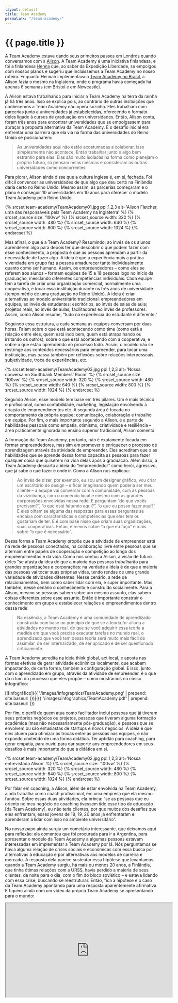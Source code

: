 ```yaml
---
layout: default
title: Team Academy
permalink: "/team-academy/"
---
```


# {{ page.title }}

A [Team Academy](https://www.tiimiakatemia.fi/en/) estava dando seus primeiros passos em Londres quando conversamos com a [Alison](https://www.thecoachwithin.co.uk/about/). A Team Academy é uma iniciativa finlandesa, e foi a finlandesa [Henna](https://twitter.com/HennaMonkey) que, ao saber da Expedição Liberdade, se empolgou com nossos planos e sugeriu que incluíssemos a Team Academy no nosso roteiro. Enquanto Hennah implementava a [Team Academy no Brasil](https://www.facebook.com/TeamAcademyBrazil), a Alison fazia o mesmo na Inglaterra, onde o programa havia começado há apenas 6 semanas (em Bristol e em Newcastle).

A Alison estava trabalhando para iniciar a Team Academy na terra da rainha já há três anos. Isso se explica pois, ao contrário de outras insituições que conhecemos a Team Academy não opera sozinha. Eles trabalham com parcerias junto a universidades já estabelecidas, oferecendo o formato deles ligado à cursos de graduação em universidades. Então, Alison conta, foram três anos para encontrar universidades que se empolgassem para abraçar a proposta alternativa da Team Academy. E o desafio inicial era enfrentar uma barreira que ela via na forma das universidades do Reino Unido se posicionarem:

> As universidades aqui não estão acostumadas a colaborar, isso simplesmente não acontece. Então trabalhar junto é algo bem estranho para elas. Elas são muito isoladas na forma como planejam o próprio futuro, só pensam nelas mesmas e consideram as outras universidades como concorrentes.

Para piorar, Alison ainda disse que a cultura inglesa é, em si, fechada. Foi difícil convencer as universidades de que algo que deu certo na Finlândia daria certo no Reino Unido. Mesmo assim, as parcerias começaram e o plano é conseguir 10 universidades em 10 anos para oferecer o modelo Team Academy pelo Reino Unido.

{% srcset team-academy/TeamAcademy01.jpg ppi:1,2,3 alt='Alison Fletcher, uma das responsáveis pela Team Academy na Inglaterra' %}
  {% srcset_source size: '100vw' %}
  {% srcset_source width: 320 %}
  {% srcset_source width: 480 %}
  {% srcset_source width: 640 %}
  {% srcset_source width: 800 %}
  {% srcset_source width: 1024 %}
{% endsrcset %}

Mas afinal, o que é a Team Academy? Resumindo, ao invés de os alunos aprenderem algo para depois ter que descobrir o que podem fazer com esse conhecimento, a proposta é que as pessoas aprendam a partir da necessidade de fazer algo. A ideia é que a experiência mais a prática vivenciada em grupo faz a pessoa amadurecer tanto individualmente quanto como ser humano. Assim, os empreendedores – como eles se referem aos alunos – formam equipes de 15 a 18 pessoas logo no início da graduação, mesclando diferentes competências individuais. Cada equipe tem a tarefa de criar uma organização comercial, normalmente uma cooperativa, e tocar essa instituição durante os três anos de universidade (tempo médio de uma graduação no Reino Unido). A ideia é criar alternativas ao modelo universitário tradicional: empreendedores em equipes, ao invés de estudantes; escritórios, ao invés de salas de aula; projetos reais, ao invés de aulas; facilitadores eo invés de professores. Assim, como Alison resume, “tudo na experiência do estudante é diferente.”

Seguindo essa estrutura, a cada semana as equipes conversam por duas horas. Falam sobre o que está acontecendo como time (como está a relação entre eles, quem está indo bem, quem está atrapalhando ou irritando os outros), sobre o que está acontecendo com a cooperativa, e sobre o que estão aprendendo no processo todo. Assim, o modelo não se restringe aos conteúdos necessários para empreender, para tocar uma instituição, mas passa também por reflexões sobre relações interpessoais, subjetividade, troca de experiências, etc.

{% srcset team-academy/TeamAcademy03.jpg ppi:1,2,3 alt='Nossa conversa no Southbank Members’ Room' %}
  {% srcset_source size: '100vw' %}
  {% srcset_source width: 320 %}
  {% srcset_source width: 480 %}
  {% srcset_source width: 640 %}
  {% srcset_source width: 800 %}
  {% srcset_source width: 1024 %}
{% endsrcset %}

Segundo Alison, esse modelo tem base em três pilares. Um é mais técnico e profissional, como contabilidade, marketing, legislação envolvendo a criação de empreendimentos etc. A segunda área é focada no comportamento da própria equipe: comunicação, colaboração e trabalho em equipe. Por fim, o mais importante segundo a Alison, é a parte de habilidades pessoais como empatia, otimismo, criatividade e resiliência – área praticamente ignorada no ensino superior tradicional, Alison comenta.

A formação da Team Academy, portanto, não é exatamente focada em formar empreendedores, mas sim em promover e enriquecer o processo de aprendizagem através da atividade de empreender. Eles acreditam que o as habilidades que se aprende dessa forma capacita as pessoas para fazer qualquer coisa que quiserem na vida delas após a graduação. Além disso, a Team Academy descarta a ideia do “empreendedor” como herói, agressivo, que já sabe o que fazer e onde ir. Como a Alison nos explicou:

> Ao invés de dizer, por exemplo, eu sou um designer gráfico, vou criar um escritório de design – e ficar imaginando quem poderia ser meu cliente – a equipe vai conversar com a comunidade, com as pessoas da vizinhança, com o comércio local e mesmo com as grandes corporações envolvidas nessa rede. E perguntam “do que vocês precisam?”, “o que está faltando aqui?”, “o que eu posso fazer aqui?” E eles olham se alguma das respostas para essas perguntas se encaixa com características e competências que eles tem ou gostariam de ter. E é com base nisso que criam suas organizações, suas cooperativas. Então, é menos sobre “o que eu faço” e mais sobre “o que é necessário”.

Dessa forma a Team Academy propõe que a atividade de empreender está na rede de pessoas conectadas, na colaboração livre entre pessoas que se alternam entre papéis de cooperação e competição ao longo dos empreendimentos e da vida. Como nos contou a Alison, a visão de futuro deles “se afasta da idea de que a maioria das pessoas trabalharão para grandes organizações e corporações: na verdade a ideia é de que a maioria das pessoas vai tocar suas próprias vidas, tendo rendas de uma grande variedade de atividades diferentes. Nesse cenário, a rede de relacionamentos, bem como saber lidar com ela, é super importante. Mas também, nesse cenário o conhecimento é construído socialmente. Para a Alison, mesmo se pessoas sabem sobre um mesmo assunto, elas sabem coisas diferentes sobre esse assunto. Então é importante construir o conhecimento em grupo e estabelecer relações e empreendimentos dentro dessa rede:

> Na essência, a Team Academy é uma comunidade de aprendizado construída com base no princípio de que se a teoria for aliada a atividades no mundo real, de que se você adquirir essa teoria a medida em que você precise executar tarefas no mundo real, o aprendizado que você tem dessa teoria será muito mais fácil de assimilar, de ser internalizado, de ser aplicado e de ser questionado criticamente.

A Team Academy acredita na ideia think global, act local, e aposta nas formas efetivas de gerar atividade ecônimica localmente, que acabam impactando, de certa forma, também a configuração global. E isso, junto com o aprendizado em grupo, através da atividade de empreender, é o que dá o tom do processo que eles propõe – como mostramos no nosso infográfico:

[![Infográfico]({{ '/images/infographics/TeamAcademy.png' | prepend: site.baseurl }})]({{ '/images/infographics/TeamAcademy.pdf' | prepend: site.baseurl }})

Por fim, o perfil de quem atua como facilitador inclui pessoas que já tiveram seus próprios negócios ou projetos, pessoas que tiveram alguma formação acadêmica (mas não necessariamente pós-graduação), e pessoas que se envolvem ou são entusiastas de startups e novos negócios. A ideia é que eles atuem para otimizar as trocas entre as pessoas nas equipes, e não expondo conteúdo de uma forma didática. Ter aptidão para coaching, para gerar empatia, para ouvir, para dar suporte aos empreendedores em seus desafios é mais importante do que a didática em si.

{% srcset team-academy/TeamAcademy02.jpg ppi:1,2,3 alt='Nossa entrevistada Alison' %}
  {% srcset_source size: '100vw' %}
  {% srcset_source width: 320 %}
  {% srcset_source width: 480 %}
  {% srcset_source width: 640 %}
  {% srcset_source width: 800 %}
  {% srcset_source width: 1024 %}
{% endsrcset %}

Por falar em coaching, a Alison, além de estar envolvida na Team Academy, ainda trabalha como coach profissional, em uma empresa que ela mesmo fundou. Sobre essas duas atividades, ela brinca: “se as pessoas que eu oriento no meu negócio de coaching tivessem tido esse tipo de educação [da Team Academy], eu não teria clientes, por que muitos dos desafios que eles enfrentam, esses jovens de 18, 19, 20 anos já enfrentaram e aprenderam a lidar com isso no ambiente universitário”.

No nosso papo ainda surgiu um cometário interessante, que deixamos aqui para reflexão: ela comentou que foi procurada para ir a Argentina, para apresentar o modelo da Team Academy a algumas pessoas estavam interessadas em implementar a Team Academy por lá. Nós perguntamos se havia alguma relação de crises sociais e econômicas com essa busca por alternativas à educação e por alternativas aos modelos de carreira e mercado. A resposta dela parece sustentar essa hipótese que levantamos: quando a Team Academy surgiu, há mais ou menos 20 anos, a Finlândia, que tinha ótimas relações com a URSS, havia perdido a maioria de seus clientes, da noite para o dia, com o fim do bloco soviético – e estava lidando com essa crise, buscando se reestruturar. Então, fica a hipótese e o caso da Team Academy apontando para uma resposta aparentemente afirmativa. E fiquem ainda com um vídeo da própria Team Academy se apresentando para o mundo:

<iframe width="550" height="310" src="https://www.youtube.com/embed/szfLM4T_ldU?color=white&theme=light"></iframe>
